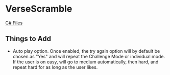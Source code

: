 VerseScramble
=============
[C# Files](https://github.com/metapoo/VerseScramble/tree/master/Assets/cs)

## Things to Add
* Auto play option.  Once enabled, the try again option will by default be chosen as "Yes" and will repeat the Challenge Mode or individual mode.  If the user is on easy, will go to medium automatically, then hard, and repeat hard for as long as the user likes.
